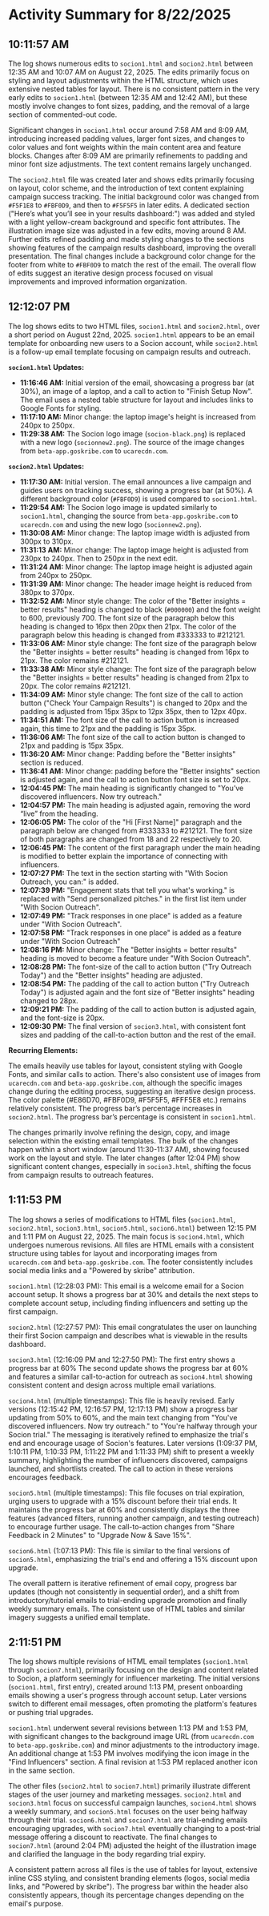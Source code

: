 # Activity Summary for 8/22/2025

## 10:11:57 AM
The log shows numerous edits to `socion1.html` and `socion2.html` between 12:35 AM and 10:07 AM on August 22, 2025.  The edits primarily focus on styling and layout adjustments within the HTML structure, which uses extensive nested tables for layout.  There is no consistent pattern in the very early edits to `socion1.html` (between 12:35 AM and 12:42 AM), but these mostly involve changes to font sizes, padding, and the removal of a large section of commented-out code.

Significant changes in `socion1.html` occur around 7:58 AM and 8:09 AM,  introducing increased padding values, larger font sizes, and changes to color values and font weights within the main content area and feature blocks. Changes after 8:09 AM are  primarily refinements to padding and minor font size adjustments. The text content remains largely unchanged.

The `socion2.html` file was created later and shows edits primarily focusing on layout, color scheme, and the introduction of text content explaining campaign success tracking. The initial background color was changed from `#F5F1E8` to `#FBF0D9`, and then to `#F5F5F5` in later edits. A dedicated section ("Here’s what you’ll see in your results dashboard:") was added and styled with a light yellow-cream background and specific font attributes.  The illustration image size was adjusted in a few edits, moving around 8 AM.  Further edits refined padding and made styling changes to the sections showing features of the campaign results dashboard, improving the overall presentation. The final changes include a background color change for the footer from white to `#FBF0D9` to match the rest of the email.  The overall flow of edits suggest an iterative design process focused on visual improvements and improved information organization.


## 12:12:07 PM
The log shows edits to two HTML files, `socion1.html` and `socion2.html`,  over a short period on August 22nd, 2025.  `socion1.html` appears to be an email template for onboarding new users to a Socion account, while `socion2.html` is a follow-up email template focusing on campaign results and outreach.


**`socion1.html` Updates:**

* **11:16:46 AM:** Initial version of the email, showcasing a progress bar (at 30%),  an image of a laptop, and a call to action to "Finish Setup Now".  The email uses a nested table structure for layout and includes links to Google Fonts for styling.
* **11:17:10 AM:** Minor change: the laptop image's height is increased from 240px to 250px.
* **11:29:38 AM:**  The Socion logo image (`socion-black.png`) is replaced with a new logo (`socionnew2.png`).  The source of the image changes from `beta-app.goskribe.com` to `ucarecdn.com`.


**`socion2.html` Updates:**

* **11:17:30 AM:** Initial version. The email announces a live campaign and guides users on tracking success, showing a progress bar (at 50%). A different background color (`#FBF0D9`) is used compared to `socion1.html`.
* **11:29:54 AM:** The Socion logo image is updated similarly to `socion1.html`, changing the source from `beta-app.goskribe.com` to `ucarecdn.com` and using the new logo (`socionnew2.png`).
* **11:30:08 AM:** Minor change: The laptop image width is adjusted from 300px to 310px.
* **11:31:13 AM:** Minor change: The laptop image height is adjusted from 230px to 240px.  Then to 250px in the next edit.
* **11:31:24 AM:** Minor change: The laptop image height is adjusted again from 240px to 250px.
* **11:31:39 AM:** Minor change: The header image height is reduced from 380px to 370px.
* **11:32:52 AM:** Minor style change: The color of the "Better insights = better results" heading is changed to black (`#000000`) and the font weight to 600, previously 700. The font size of the paragraph below this heading is changed to 16px then 20px then 21px.  The color of the paragraph below this heading is changed from #333333 to #212121.
* **11:33:06 AM:** Minor style change: The font size of the paragraph below the "Better insights = better results" heading is changed from 16px to 21px.  The color remains #212121.
* **11:33:38 AM:** Minor style change: The font size of the paragraph below the "Better insights = better results" heading is changed from 21px to 20px. The color remains #212121.
* **11:34:09 AM:** Minor style change: The font size of the call to action button ("Check Your Campaign Results") is changed to 20px and the padding is adjusted from 15px 35px to 12px 35px, then to 12px 40px.
* **11:34:51 AM:**  The font size of the call to action button is increased again, this time to 21px and the padding is 15px 35px.
* **11:36:06 AM:** The font size of the call to action button is changed to 21px and padding is 15px 35px.
* **11:36:20 AM:** Minor change: Padding before the "Better insights" section is reduced.
* **11:36:41 AM:**  Minor change: padding before the "Better insights" section is adjusted again, and the call to action button font size is set to 20px.
* **12:04:45 PM:** The main heading is significantly changed to  "You’ve discovered influencers. Now try outreach."
* **12:04:57 PM:** The main heading is adjusted again, removing the word “live” from the heading.
* **12:06:05 PM:** The color of the "Hi [First Name]" paragraph and the paragraph below are changed from #333333 to #212121. The font size of both paragraphs are changed from 18 and 22 respectively to 20.
* **12:06:45 PM:** The content of the first paragraph under the main heading is modified to better explain the importance of connecting with influencers.
* **12:07:27 PM:** The text in the section starting with "With Socion Outreach, you can:" is added.
* **12:07:39 PM:**  "Engagement stats that tell you what's working." is replaced with "Send personalized pitches." in the first list item under "With Socion Outreach".
* **12:07:49 PM:**  "Track responses in one place" is added as a feature under "With Socion Outreach".
* **12:07:58 PM:**  "Track responses in one place" is added as a feature under "With Socion Outreach"
* **12:08:16 PM:** Minor change: The "Better insights = better results" heading is moved to become a feature under "With Socion Outreach".
* **12:08:28 PM:** The font-size of the call to action button ("Try Outreach Today") and the "Better insights" heading are adjusted.
* **12:08:54 PM:** The padding of the call to action button ("Try Outreach Today") is adjusted again and the font size of "Better insights" heading changed to 28px.
* **12:09:21 PM:** The padding of the call to action button is adjusted again, and the font-size is 20px.
* **12:09:30 PM:** The final version of `socion3.html`, with consistent font sizes and padding of the call-to-action button and the rest of the email.


**Recurring Elements:**

The emails heavily use tables for layout, consistent styling with Google Fonts, and similar calls to action.  There's also consistent use of images from `ucarecdn.com` and `beta-app.goskribe.com`, although the specific images change during the editing process, suggesting an iterative design process.  The color palette (#E86D70, #FBF0D9, #F5F5F5, #FFF5E8 etc.) remains relatively consistent. The progress bar’s percentage increases in `socion2.html`. The progress bar’s percentage is consistent in `socion1.html`.


The changes primarily involve refining the design, copy, and image selection within the existing email templates.  The bulk of the changes happen within a short window (around 11:30-11:37 AM), showing focused work on the layout and style. The later changes (after 12:04 PM) show significant content changes, especially in `socion3.html`, shifting the focus from campaign results to outreach features.


## 1:11:53 PM
The log shows a series of modifications to HTML files (`socion1.html`, `socion2.html`, `socion3.html`, `socion5.html`, `socion6.html`) between 12:15 PM and 1:11 PM on August 22, 2025.  The main focus is `socion4.html`, which undergoes numerous revisions.  All files are HTML emails with a consistent structure using tables for layout and incorporating  images from `ucarecdn.com` and `beta-app.goskribe.com`.  The footer consistently includes social media links and a "Powered by skribe" attribution.

`socion1.html` (12:28:03 PM): This email is a welcome email for a Socion account setup. It shows a progress bar at 30% and details the next steps to complete account setup, including finding influencers and setting up the first campaign.

`socion2.html` (12:27:57 PM): This email congratulates the user on launching their first Socion campaign and describes what is viewable in the results dashboard.

`socion3.html` (12:16:09 PM and 12:27:50 PM):  The first entry shows a progress bar at 60%  The second update shows the progress bar at 60% and features a similar call-to-action for outreach as `socion4.html` showing  consistent content and design across multiple email variations.

`socion4.html` (multiple timestamps): This file is heavily revised.  Early versions (12:15:42 PM, 12:16:57 PM, 12:17:13 PM) show a progress bar updating from 50% to 60%, and the main text changing from "You've discovered influencers. Now try outreach." to "You're halfway through your Socion trial."  The messaging is iteratively refined to emphasize the trial's end and encourage usage of Socion's features. Later versions (1:09:37 PM, 1:10:11 PM, 1:10:33 PM, 1:11:22 PM and 1:11:33 PM) shift to present a weekly summary, highlighting the number of influencers discovered, campaigns launched, and shortlists created. The call to action in these versions encourages feedback.

`socion5.html` (multiple timestamps): This file focuses on trial expiration, urging users to upgrade with a 15% discount before their trial ends.  It maintains the progress bar at 60% and consistently displays the three features (advanced filters, running another campaign, and testing outreach) to encourage further usage. The call-to-action changes from "Share Feedback in 2 Minutes" to "Upgrade Now & Save 15%".

`socion6.html` (1:07:13 PM): This file is similar to the final versions of `socion5.html`, emphasizing the trial's end and offering a 15% discount upon upgrade.

The overall pattern is iterative refinement of email copy, progress bar updates (though not consistently in sequential order), and a shift from introductory/tutorial emails to trial-ending upgrade promotion and finally weekly summary emails.  The consistent use of HTML tables and similar imagery suggests a unified email template.


## 2:11:51 PM
The log shows multiple revisions of HTML email templates (`socion1.html` through `socion7.html`), primarily focusing on the design and content related to Socion, a platform seemingly for influencer marketing.  The initial versions (`socion1.html`, first entry),  created around 1:13 PM, present onboarding emails showing a user's progress through account setup.  Later versions switch to different email messages, often promoting the platform's features or pushing trial upgrades.

`socion1.html` underwent several revisions between 1:13 PM and 1:53 PM, with significant changes to the background image URL (from `ucarecdn.com` to `beta-app.goskribe.com`) and minor adjustments to the introductory image. An additional change at 1:53 PM involves modifying the icon image in the "Find Influencers" section. A final revision at 1:53 PM replaced another icon in the same section.


The other files (`socion2.html` to `socion7.html`) primarily illustrate different stages of the user journey and marketing messages. `socion2.html` and `socion3.html` focus on successful campaign launches,  `socion4.html` shows a weekly summary, and `socion5.html` focuses on the user being halfway through their trial.  `socion6.html` and `socion7.html` are trial-ending emails encouraging upgrades, with `socion7.html` eventually changing to a post-trial message offering a discount to reactivate. The final changes to `socion7.html` (around 2:04 PM) adjusted the height of the illustration image and clarified the language in the body regarding trial expiry.

A consistent pattern across all files is the use of tables for layout, extensive inline CSS styling, and consistent branding elements (logos, social media links, and "Powered by skribe").  The progress bar within the header also consistently appears, though its percentage changes depending on the email's purpose.
